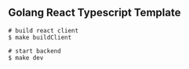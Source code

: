 ## Golang React Typescript Template

```shell
# build react client
$ make buildClient

# start backend
$ make dev
```
